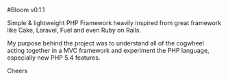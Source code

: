 #Bloom v0.1.1

Simple & lightweight PHP Framework heavily inspired from great framework like Cake, Laravel, Fuel and even Ruby on Rails.

My purpose behind the project was to understand all of the cogwheel acting together in a MVC framework and experiment the PHP language, especially new PHP 5.4 features.

Cheers